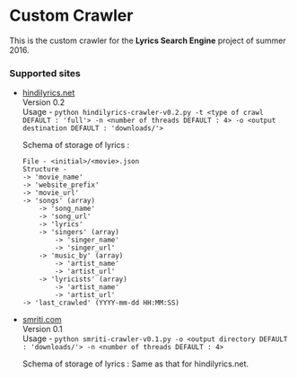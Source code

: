 # Custom Crawler

This is the custom crawler for the **Lyrics Search Engine** project of summer 2016.

### Supported sites
* [hindilyrics.net](http://hindilyrics.net)  
    Version 0.2  
    Usage - `python hindilyrics-crawler-v0.2.py -t <type of crawl DEFAULT : 'full'> -n <number of threads DEFAULT : 4> -o <output destination DEFAULT : 'downloads/'>`  
    
    Schema of storage of lyrics : 
    ```
    File - <initial>/<movie>.json
    Structure -
    -> 'movie_name'
    -> 'website_prefix'
    -> 'movie_url'
    -> 'songs' (array)
        -> 'song_name'
        -> 'song_url'
        -> 'lyrics'
        -> 'singers' (array)
            -> 'singer_name'
            -> 'singer_url'
        -> 'music_by' (array)
            -> 'artist_name'
            -> 'artist_url'
        -> 'lyricists' (array)
            -> 'artist_name'
            -> 'artist_url'
    -> 'last_crawled' (YYYY-mm-dd HH:MM:SS)
    ```

* [smriti.com](http://smriti.com)  
    Version 0.1  
    Usage - `python smriti-crawler-v0.1.py -o <output directory DEFAULT : 'downloads/'> -n <number of threads DEFAULT : 4>`
    
    Schema of storage of lyrics : Same as that for hindilyrics.net.